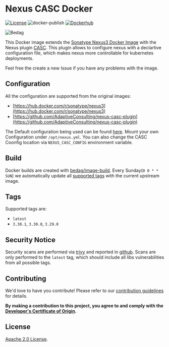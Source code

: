 <!-- - Copyright © 2021 Bedag Informatik AG Licensed under the Apache License, Version 2.0 (the "License"); you may not use this file except in compliance with the License. You may obtain a copy of the License at http://www.apache.org/licenses/LICENSE-2.0 Unless required by applicable law or agreed to in writing, software distributed under the License is distributed on an "AS IS" BASIS, WITHOUT WARRANTIES OR CONDITIONS OF ANY KIND, either express or implied. See the License for the specific language governing permissions and limitations under the License. -->

# Nexus CASC Docker 

[![License](https://img.shields.io/badge/License-Apache%202.0-blue.svg)](https://opensource.org/licenses/Apache-2.0) ![docker-publish](https://github.com/bedag/nexus-casc/workflows/docker-publish/badge.svg) [![Dockerhub](https://img.shields.io/docker/pulls/bedag/nexus-casc?style=plastic)](https://hub.docker.com/r/bedag/nexus-casc)

![Bedag](https://www.bedag.ch/wGlobal/wGlobal/layout/images/logo.svg)

This Docker image extends the [Sonatype Nexus3 Docker Image](https://hub.docker.com/r/sonatype/nexus3) with the Nexus plugin [CASC](https://github.com/AdaptiveConsulting/nexus-casc-plugin). This plugin allows to configure nexus with a declartive configuration file, which makes nexus more controllable for kubernetes deployments.

Feel free the create a new Issue if you have any problems with the image.

## Configuration

All the configuration are supported from the original images:

  * [https://hub.docker.com/r/sonatype/nexus3](https://hub.docker.com/r/sonatype/nexus3)
  * [https://github.com/AdaptiveConsulting/nexus-casc-plugin](https://github.com/AdaptiveConsulting/nexus-casc-plugin)

The Default configuration being used can be found [here](./nexus_default.yml). Mount your own Configuration under `/opt/nexus.yml`. You can also change the CASC Coonfig location via `NEXUS_CASC_CONFIG` environment variable.


## Build

Docker builds are created with [bedag/image-build](https://github.com/bedag/image-build).
Every Sunday(`0 0 * * SUN`) we automatically update all [supported tags](#Tags) with the current upstream image.

## Tags 

Supported tags are:

* `latest`
* `3.30.1`, `3.30.0`, `3.29.0`

## Security Notice 

Security scans are performed via [trivy](https://github.com/aquasecurity/trivy) and reported in [github](./security). Scans are only performed to the `latest` tag, which should include all libs vulnerabilities from all possible tags.

## Contributing

We'd love to have you contribute! Please refer to our [contribution guidelines](CONTRIBUTING.md) for details.

**By making a contribution to this project, you agree to and comply with the [Developer's Certificate of Origin](./DCO).**

## License

[Apache 2.0 License](./LICENSE).
